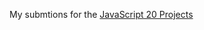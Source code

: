 My submtions for the [JavaScript 20 Projects](https://github.com/zero-to-mastery/javascript20-projects#infinity-Scroll---original-github)
